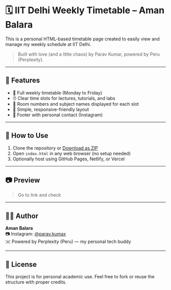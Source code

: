 # 🗓️ IIT Delhi Weekly Timetable – Aman Balara

This is a personal HTML-based timetable page created to easily view and manage my weekly schedule at IIT Delhi.

> Built with love (and a little chaos) by Parav Kumar, powered by Peru (Perplexity).

---

## 📌 Features

- 📅 Full weekly timetable (Monday to Friday)
- ⏰ Clear time slots for lectures, tutorials, and labs
- 🏫 Room numbers and subject names displayed for each slot
- 📱 Simple, responsive-friendly layout
- 🔗 Footer with personal contact (Instagram)

---

## 🔧 How to Use

1. Clone the repository or [Download as ZIP](https://github.com/your-username/iitd-timetable/archive/refs/heads/main.zip)
2. Open `index.html` in any web browser (no setup needed)
3. Optionally host using GitHub Pages, Netlify, or Vercel

---

## 📷 Preview

> Go to link and check

---

## 👨‍💻 Author

**Aman Balara**  
📷 Instagram: [@parav.kumax](https://instagram.com/parav.kumax)  
✉️ Powered by Perplexity (Peru) — my personal tech buddy

---

## 📝 License

This project is for personal academic use. Feel free to fork or reuse the structure with proper credits.
